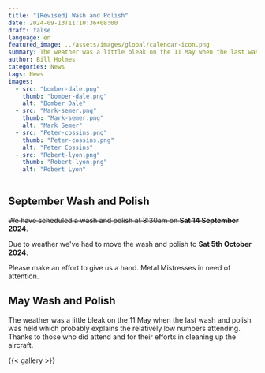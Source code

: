 ```yaml
---
title: "[Revised] Wash and Polish"
date: 2024-09-13T11:10:36+08:00
draft: false
language: en
featured_image: ../assets/images/global/calendar-icon.png
summary: The weather was a little bleak on the 11 May when the last wash and polish was held which probably explains the relatively low numbers attending. Thanks to those who did attend and for their efforts in cleaning up the aircraft.
author: Bill Holmes
categories: News
tags: News
images:
  - src: "bomber-dale.png"
    thumb: "bomber-dale.png"
    alt: "Bomber Dale"
  - src: "Mark-semer.png"
    thumb: "Mark-semer.png"
    alt: "Mark Semer"
  - src: "Peter-cossins.png"
    thumb: "Peter-cossins.png"
    alt: "Peter Cossins"
  - src: "Robert-lyon.png"
    thumb: "Robert-lyon.png"
    alt: "Robert Lyon"
---
```


## September Wash and Polish

~~We have scheduled a wash and polish at 8:30am on **Sat 14 September 2024**.~~

Due to weather we've had to move the wash and polish to **Sat 5th October 2024**. 

Please make an effort to give us a hand. Metal Mistresses in need of attention.

## May Wash and Polish

The weather was a little bleak on the 11 May when the last wash and polish was held which probably
explains the relatively low numbers attending. Thanks to those who did attend and for their efforts in
cleaning up the aircraft.

{{< gallery >}}